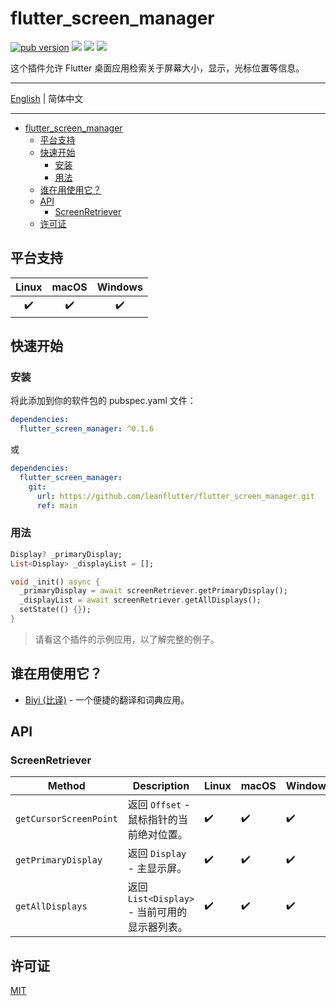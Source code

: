 # flutter_screen_manager

[![pub version][pub-image]][pub-url] [![][codecov-image]][codecov-url] [![][discord-image]][discord-url] ![][visits-count-image]

[pub-image]: https://img.shields.io/pub/v/flutter_screen_manager.svg
[pub-url]: https://pub.dev/packages/flutter_screen_manager
[codecov-image]: https://codecov.io/gh/leanflutter/flutter_screen_manager/branch/main/graph/badge.svg?token=9UET13JP0B
[codecov-url]: https://codecov.io/gh/leanflutter/flutter_screen_manager
[discord-image]: https://img.shields.io/discord/884679008049037342.svg
[discord-url]: https://discord.gg/zPa6EZ2jqb
[visits-count-image]: https://img.shields.io/badge/dynamic/json?label=Visits%20Count&query=value&url=https://api.countapi.xyz/hit/leanflutter.flutter_screen_manager/visits

这个插件允许 Flutter 桌面应用检索关于屏幕大小，显示，光标位置等信息。

---

[English](./README.md) | 简体中文

---

<!-- START doctoc generated TOC please keep comment here to allow auto update -->
<!-- DON'T EDIT THIS SECTION, INSTEAD RE-RUN doctoc TO UPDATE -->

- [flutter_screen_manager](#flutter_screen_manager)
  - [平台支持](#平台支持)
  - [快速开始](#快速开始)
    - [安装](#安装)
    - [用法](#用法)
  - [谁在用使用它？](#谁在用使用它)
  - [API](#api)
    - [ScreenRetriever](#screenretriever)
  - [许可证](#许可证)

<!-- END doctoc generated TOC please keep comment here to allow auto update -->

## 平台支持

| Linux | macOS | Windows |
| :---: | :---: | :-----: |
|  ✔️   |  ✔️   |   ✔️    |

## 快速开始

### 安装

将此添加到你的软件包的 pubspec.yaml 文件：

```yaml
dependencies:
  flutter_screen_manager: ^0.1.6
```

或

```yaml
dependencies:
  flutter_screen_manager:
    git:
      url: https://github.com/leanflutter/flutter_screen_manager.git
      ref: main
```

### 用法

```dart
Display? _primaryDisplay;
List<Display> _displayList = [];

void _init() async {
  _primaryDisplay = await screenRetriever.getPrimaryDisplay();
  _displayList = await screenRetriever.getAllDisplays();
  setState(() {});
}
```

> 请看这个插件的示例应用，以了解完整的例子。

## 谁在用使用它？

- [Biyi (比译)](https://biyidev.com/) - 一个便捷的翻译和词典应用。

## API

### ScreenRetriever

| Method                 | Description                                   | Linux | macOS | Windows |
| ---------------------- | --------------------------------------------- | ----- | ----- | ------- |
| `getCursorScreenPoint` | 返回 `Offset` - 鼠标指针的当前绝对位置。      | ✔️    | ✔️    | ✔️      |
| `getPrimaryDisplay`    | 返回 `Display` - 主显示屏。                   | ✔️    | ✔️    | ✔️      |
| `getAllDisplays`       | 返回 `List<Display>` - 当前可用的显示器列表。 | ✔️    | ✔️    | ✔️      |

## 许可证

[MIT](./LICENSE)
